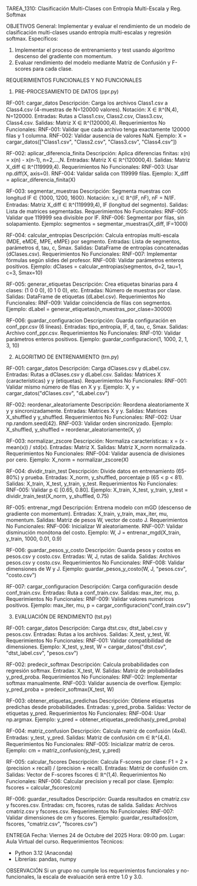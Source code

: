TAREA_1310: Clasificación Multi-Clases con Entropía Multi-Escala y Reg. Softmax

OBJETIVOS
General:
Implementar y evaluar el rendimiento de un modelo de clasificación multi-clases usando entropía multi-escalas y regresión softmax.
Específicos:
1. Implementar el proceso de entrenamiento y test usando algoritmo descenso del gradiente con momentum.
2. Evaluar rendimiento del modelo mediante Matriz de Confusión y F-scores para cada clase.

REQUERIMIENTOS FUNCIONALES Y NO FUNCIONALES

1. PRE-PROCESAMIENTO DE DATOS (ppr.py)

RF-001: cargar_datos
Descripción: Carga los archivos Class1.csv a Class4.csv (4-muestras de N=120000 valores). Notación: X ∈ ℝ^(N,4), N=120000.
Entradas: Rutas a Class1.csv, Class2.csv, Class3.csv, Class4.csv.
Salidas: Matriz X ∈ ℝ^(120000,4).
Requerimientos No Funcionales:
RNF-001: Validar que cada archivo tenga exactamente 120000 filas y 1 columna.
RNF-002: Validar ausencia de valores NaN.
Ejemplo: X = cargar_datos(["Class1.csv", "Class2.csv", "Class3.csv", "Class4.csv"])

RF-002: aplicar_diferencia_finita
Descripción: Aplica diferencias finitas: x(n) = x(n) - x(n-1), n=2,...,N.
Entradas: Matriz X ∈ ℝ^(120000,4).
Salidas: Matriz X_diff ∈ ℝ^(119999,4).
Requerimientos No Funcionales:
RNF-003: Usar np.diff(X, axis=0).
RNF-004: Validar salida con 119999 filas.
Ejemplo: X_diff = aplicar_diferencia_finita(X)

RF-003: segmentar_muestras
Descripción: Segmenta muestras con longitud lF ∈ {1000, 1200, 1600}. Notación: x_i ∈ ℝ^(lF, nF), nF = N/lF.
Entradas: Matriz X_diff ∈ ℝ^(119999,4), lF (longitud del segmento).
Salidas: Lista de matrices segmentadas.
Requerimientos No Funcionales:
RNF-005: Validar que 119999 sea divisible por lF.
RNF-006: Segmentar por filas, sin solapamiento.
Ejemplo: segmentos = segmentar_muestras(X_diff, lF=1000)

RF-004: calcular_entropias
Descripción: Calcula entropías multi-escala (MDE, eMDE, MPE, eMPE) por segmento.
Entradas: Lista de segmentos, parámetros d, tau, c, Smax.
Salidas: DataFrame de entropías concatenadas (dClases.csv).
Requerimientos No Funcionales:
RNF-007: Implementar fórmulas según slides del profesor.
RNF-008: Validar parámetros enteros positivos.
Ejemplo: dClases = calcular_entropias(segmentos, d=2, tau=1, c=3, Smax=10)

RF-005: generar_etiquetas
Descripción: Crea etiquetas binarias para 4 clases: (1 0 0 0), (0 1 0 0), etc.
Entradas: Número de muestras por clase.
Salidas: DataFrame de etiquetas (dLabel.csv).
Requerimientos No Funcionales:
RNF-009: Validar coincidencia de filas con segmentos.
Ejemplo: dLabel = generar_etiquetas(n_muestras_por_clase=30000)

RF-006: guardar_configuracion
Descripción: Guarda configuración en conf_ppr.csv (6 líneas).
Entradas: tipo_entropia, lF, d, tau, c, Smax.
Salidas: Archivo conf_ppr.csv.
Requerimientos No Funcionales:
RNF-010: Validar parámetros enteros positivos.
Ejemplo: guardar_configuracion(1, 1000, 2, 1, 3, 10)

2. ALGORITMO DE ENTRENAMIENTO (trn.py)

RF-001: cargar_datos
Descripción: Carga dClases.csv y dLabel.csv.
Entradas: Rutas a dClases.csv y dLabel.csv.
Salidas: Matrices X (características) y y (etiquetas).
Requerimientos No Funcionales:
RNF-001: Validar mismo número de filas en X y y.
Ejemplo: X, y = cargar_datos("dClases.csv", "dLabel.csv")

RF-002: reordenar_aleatoriamente
Descripción: Reordena aleatoriamente X y y sincronizadamente.
Entradas: Matrices X y y.
Salidas: Matrices X_shuffled y y_shuffled.
Requerimientos No Funcionales:
RNF-002: Usar np.random.seed(42).
RNF-003: Validar orden sincronizado.
Ejemplo: X_shuffled, y_shuffled = reordenar_aleatoriamente(X, y)

RF-003: normalizar_zscore
Descripción: Normaliza características: x = (x - mean(x)) / std(x).
Entradas: Matriz X.
Salidas: Matriz X_norm normalizada.
Requerimientos No Funcionales:
RNF-004: Validar ausencia de divisiones por cero.
Ejemplo: X_norm = normalizar_zscore(X)

RF-004: dividir_train_test
Descripción: Divide datos en entrenamiento (65-80%) y prueba.
Entradas: X_norm, y_shuffled, porcentaje p (65 < p < 81).
Salidas: X_train, X_test, y_train, y_test.
Requerimientos No Funcionales:
RNF-005: Validar p ∈ [0.65, 0.80].
Ejemplo: X_train, X_test, y_train, y_test = dividir_train_test(X_norm, y_shuffled, 0.75)

RF-005: entrenar_mgd
Descripción: Entrena modelo con mGD (descenso de gradiente con momentum).
Entradas: X_train, y_train, max_iter, mu, momentum.
Salidas: Matriz de pesos W, vector de costo J.
Requerimientos No Funcionales:
RNF-006: Inicializar W aleatoriamente.
RNF-007: Validar disminución monótona del costo.
Ejemplo: W, J = entrenar_mgd(X_train, y_train, 1000, 0.01, 0.9)

RF-006: guardar_pesos_y_costo
Descripción: Guarda pesos y costos en pesos.csv y costo.csv.
Entradas: W, J, rutas de salida.
Salidas: Archivos pesos.csv y costo.csv.
Requerimientos No Funcionales:
RNF-008: Validar dimensiones de W y J.
Ejemplo: guardar_pesos_y_costo(W, J, "pesos.csv", "costo.csv")

RF-007: cargar_configuracion
Descripción: Carga configuración desde conf_train.csv.
Entradas: Ruta a conf_train.csv.
Salidas: max_iter, mu, p.
Requerimientos No Funcionales:
RNF-009: Validar valores numéricos positivos.
Ejemplo: max_iter, mu, p = cargar_configuracion("conf_train.csv")

3. EVALUACIÓN DE RENDIMIENTO (tst.py)

RF-001: cargar_datos
Descripción: Carga dtst.csv, dtst_label.csv y pesos.csv.
Entradas: Rutas a los archivos.
Salidas: X_test, y_test, W.
Requerimientos No Funcionales:
RNF-001: Validar compatibilidad de dimensiones.
Ejemplo: X_test, y_test, W = cargar_datos("dtst.csv", "dtst_label.csv", "pesos.csv")

RF-002: predecir_softmax
Descripción: Calcula probabilidades con regresión softmax.
Entradas: X_test, W.
Salidas: Matriz de probabilidades y_pred_proba.
Requerimientos No Funcionales:
RNF-002: Implementar softmax manualmente.
RNF-003: Validar ausencia de overflow.
Ejemplo: y_pred_proba = predecir_softmax(X_test, W)

RF-003: obtener_etiquetas_predichas
Descripción: Obtiene etiquetas predichas desde probabilidades.
Entradas: y_pred_proba.
Salidas: Vector de etiquetas y_pred.
Requerimientos No Funcionales:
RNF-004: Usar np.argmax.
Ejemplo: y_pred = obtener_etiquetas_predichas(y_pred_proba)

RF-004: matriz_confusion
Descripción: Calcula matriz de confusión (4x4).
Entradas: y_test, y_pred.
Salidas: Matriz de confusión cm ∈ ℝ^(4,4).
Requerimientos No Funcionales:
RNF-005: Inicializar matriz de ceros.
Ejemplo: cm = matriz_confusion(y_test, y_pred)

RF-005: calcular_fscores
Descripción: Calcula F-scores por clase: F1 = 2 × (precision × recall) / (precision + recall).
Entradas: Matriz de confusión cm.
Salidas: Vector de F-scores fscores ∈ ℝ^(1,4).
Requerimientos No Funcionales:
RNF-006: Calcular precision y recall por clase.
Ejemplo: fscores = calcular_fscores(cm)

RF-006: guardar_resultados
Descripción: Guarda resultados en cmatriz.csv y fscores.csv.
Entradas: cm, fscores, rutas de salida.
Salidas: Archivos cmatriz.csv y fscores.csv.
Requerimientos No Funcionales:
RNF-007: Validar dimensiones de cm y fscores.
Ejemplo: guardar_resultados(cm, fscores, "cmatriz.csv", "fscores.csv")

ENTREGA
Fecha: Viernes 24 de Octubre del 2025
Hora: 09:00 pm.
Lugar: Aula Virtual del curso.
Requerimientos Técnicos:
- Python 3.12 (Anaconda)
- Librerías: pandas, numpy

OBSERVACIÓN
Si un grupo no cumple los requerimientos funcionales y no-funcionales, la escala de evaluación será entre 1.0 y 3.0.
